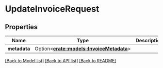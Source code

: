 # UpdateInvoiceRequest

## Properties

Name | Type | Description | Notes
------------ | ------------- | ------------- | -------------
**metadata** | Option<[**crate::models::InvoiceMetadata**](InvoiceMetadata.md)> |  | [optional]

[[Back to Model list]](../README.md#documentation-for-models) [[Back to API list]](../README.md#documentation-for-api-endpoints) [[Back to README]](../README.md)


